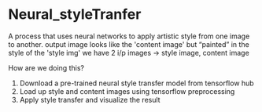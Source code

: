 # Neural_styleTranfer
A process that uses neural networks to apply artistic style from one image to another.
output image looks like the 'content image' but “painted” in the style of the 'style img'
we have 2 i/p images -> style image, content image

 How are we doing this?
1. Download a pre-trained neural style transfer model from tensorflow hub
2.  Load up style and content images using tensorflow preprocessing
3. Apply style transfer and visualize the result
